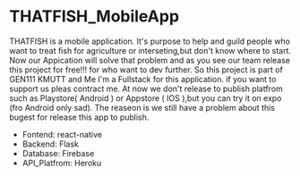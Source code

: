# THATFISH_MobileApp
  THATFISH is a mobile application. It's purpose to help and guild people who want to treat fish for agriculture or interseting,but don't know where to start. Now our Appication will solve that problem and as you see our team release this project for free!!! for who want to dev further. So this project is part of GEN111 KMUTT and Me I'm a Fullstack for this application. if you want to support us pleas contract me. At now we don't release to publish platfrom such as Playstore( Android ) or Appstore ( IOS ),but you can try it on expo (fro Android only sad). The reaseon is we still have a problem about this bugest for release this app to publish.
  
- Fontend: react-native
- Backend: Flask
- Database: Firebase
- API_Platfrom: Heroku
